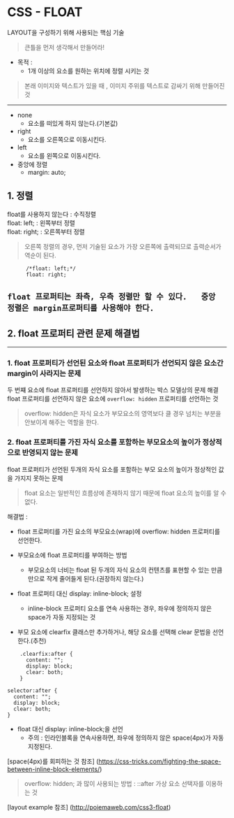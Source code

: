 # CSS - FLOAT
LAYOUT을 구성하기 위해 사용되는 핵심 기술

> 큰틀을 먼저 생각해서 만들어라!

- 목적 : 
    - 1개 이상의 요소를 원하는 위치에 정렬 시키는 것

> 본래 이미지와 텍스트가 있을 때 , 이미지 주위를 텍스트로 감싸기 위해 만들어진 것
---
- none
    - 요소를 떠있게 하지 않는다.(기본값)
- right
    - 요소를 오른쪽으로 이동시킨다.
- left
    - 요소를 왼쪽으로 이동시킨다.
- 중앙에 정렬
    - margin: auto;

## 1. 정렬

float를 사용하지 않는다 : 수직정렬  
float: left; : 왼쪽부터 정렬  
float: right; : 오른쪽부터 정렬

> 오른쪽 정렬의 경우, 먼저 기술된 요소가 가장 오른쪽에 출력되므로 출력순서가 역순이 된다.

```
      /*float: left;*/
      float: right;
```
`float 프로퍼티는 좌측, 우측 정렬만 할 수 있다.  
중앙 정렬은 margin프로퍼티를 사용해야 한다.`
---
## 2. float 프로퍼티 관련 문제 해결법
---
### 1. float 프로퍼티가 선언된 요소와 float 프로퍼티가 선언되지 않은 요소간 margin이 사라지는 문제

두 번쨰 요소에 float 프로퍼티를 선언하지 않아서 발생하는 박스 모델상의 문제 해결  
float 프로퍼티를 선언하지 않은 요소에 `overflow: hidden` 프로퍼티를 선언하는 것

>overflow: hidden은 자식 요소가 부모요소의 영역보다 클 경우 넘치는 부분을 안보이게 해주는 역할을 한다.

### 2. float 프로퍼티를 가진 자식 요소를 포함하는 부모요소의 높이가 정상적으로 반영되지 않는 문제
float 프로퍼티가 선언된 두개의 자식 요소를 포함하는 부모 요소의 높이가 정상적인 값을 가지지 못하는 문제
>  float 요소는 일반적인 흐름상에 존재하지 않기 때문에 float 요소의 높이를 알 수 없다.

해결법 : 
- float 프로퍼티를 가진 요소의 부모요소(wrap)에 overflow: hidden 프로퍼티를 선언한다.
- 부모요소에 float 프로퍼티를 부여하는 방법
    - 부모요소의 너비는 float 된 두개의 자식 요소의 컨텐츠를 표현할 수 있는 만큼만으로 작게 줄어들게 된다.(권장하지 않는다.)

- float 프로퍼티 대신 display: inline-block; 설정
    - inline-block 프로퍼티 요소를 연속 사용하는 경우, 좌우에 정의하지 않은 space가 자동 지정되는 것
- 부모 요소에 clearfix 클래스만 추가하거나, 해당 요소를 선택해 clear 문법을 선언한다.(추천)
```
    .clearfix:after {
      content: "";
      display: block;
      clear: both;
    }
```
```
selector:after {
  content: "";
  display: block;
  clear: both;
}
```
- float 대신 display: inline-block;을 선언
    - 주의 : 인라인블록을 연속사용하면, 좌우에 정의하지 않은 space(4px)가 자동지정된다.
    
[space(4px)를 회피하는 것 참조] (https://css-tricks.com/fighting-the-space-between-inline-block-elements/)
> overflow: hidden; 과 많이 사용되는 방법 : ::after 가상 요소 선택자를 이용하는 것

[layout example 참조] (http://poiemaweb.com/css3-float)
<!-- 2017.07.24 suhyeonjo --!>